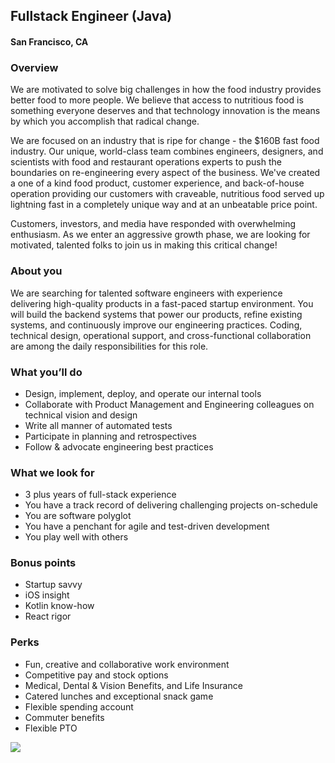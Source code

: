 ## Fullstack Engineer (Java)
#### San Francisco, CA

### Overview
We are motivated to solve big challenges in how the food industry provides better food to more people. We believe that access to nutritious food is something everyone deserves and that technology innovation is the means by which you accomplish that radical change.

We are focused on an industry that is ripe for change - the $160B fast food industry. Our unique, world-class team combines engineers, designers, and scientists with food and restaurant operations experts to push the boundaries on re-engineering every aspect of the business. We've created a one of a kind food product, customer experience, and back-of-house operation providing our customers with craveable, nutritious food served up lightning fast in a completely unique way and at an unbeatable price point.

Customers, investors, and media have responded with overwhelming enthusiasm. As we enter an aggressive growth phase, we are looking for motivated, talented folks to join us in making this critical change!

### About you
We are searching for talented software engineers with experience delivering high-quality products in a fast-paced startup environment. You will build the backend systems that power our products, refine existing systems, and continuously improve our engineering practices. Coding, technical design, operational support, and cross-functional collaboration are among the daily responsibilities for this role.

### What you’ll do
+	Design, implement, deploy, and operate our internal tools
+	Collaborate with Product Management and Engineering colleagues on technical vision and design
+	Write all manner of automated tests
+	Participate in planning and retrospectives
+	Follow & advocate engineering best practices

### What we look for
+	3 plus years of full-stack experience
+	You have a track record of delivering challenging projects on-schedule
+	You are software polyglot
+	You have a penchant for agile and test-driven development
+	You play well with others

### Bonus points
+	Startup savvy
+	iOS insight
+	Kotlin know-how
+	React rigor

### Perks
+	Fun, creative and collaborative work environment
+	Competitive pay and stock options
+	Medical, Dental & Vision Benefits, and Life Insurance
+	Catered lunches and exceptional snack game
+	Flexible spending account
+	Commuter benefits
+	Flexible PTO


[<img src='https://dabuttonfactory.com/button.png?t=Learn+More&f=Calibri-Bold&ts=24&tc=fff&hp=20&vp=8&c=5&bgt=unicolored&bgc=29aafe'>](https://letsrockit.co/jobs/rwf0c2e-fullstack-engineer-ruby)
